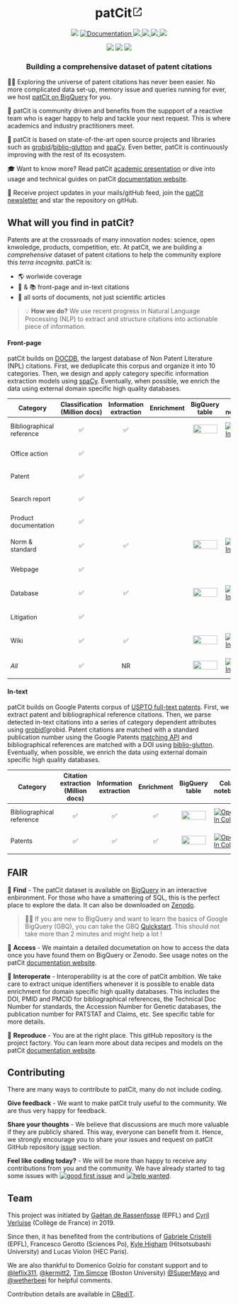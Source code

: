 <!-- Place this tag in your head or just before your close body tag. -->
<script async defer src="https://buttons.github.io/buttons.js"></script>


<h1 align="center">patCit<img src="./patcit-logo.svg" height="25">
</h1>

<p align="center">
<img src="https://img.shields.io/badge/release-0.3.0-yellow">
<a href="https://cverluise.github.io/PatCit/">
<img alt="Documentation" src="https://img.shields.io/badge/website-online-brightgreen">
<img src="https://img.shields.io/badge/code-MIT-green">
<img src="https://img.shields.io/badge/data-CC%20BY%204.0-blue">
<a href="https://doi.org/10.5281/zenodo.3710993">
<img src="https://img.shields.io/badge/zenodo-0.3.0-darkblue">
</a>
<img src="https://img.shields.io/badge/models-dvc-purple">
</p>

<p align="center">
<img src="https://img.shields.io/github/forks/cverluise/PatCit?style=social">
<img src="https://img.shields.io/github/stars/cverluise/PatCit?style=social">
<img src="https://img.shields.io/github/forks/cverluise/PatCit?style=social">
</p>



<h3 align="center">
<p>Building a comprehensive dataset of patent citations
</h3>

[patcit-bq]:https://console.cloud.google.com/bigquery?project=patcit-public-data&p=patcit-public-data&page=project
[grobid]:https://github.com/kermitt2/grobid
[biblio-glutton]:https://github.com/kermitt2/biblio-glutton
[spacy]:https://github.com/explosion/spaCy
[patcit-academic]:https://docs.google.com/presentation/d/11COlz64EZn8PipXvnDBBZI_bnDD0fpm6tyx1_EqD6lU/edit?usp=sharing
[patcit-website]:https://cverluise.github.io/PatCit/
[patcit-newsletter]:https://tinyletter.com/patcit

👩‍🔬 Exploring the universe of patent citations has never been easier. No more complicated data set-up, memory issue and queries running for ever, we host [patCit on BigQuery][patcit-bq] for you.

🤗 patCit is community driven and benefits from the suppport of a reactive team who is eager happy to help and tackle your next request. This is where academics and industry practitioners meet.

🔮 patCit is based on state-of-the-art open source projects and libraries such as [grobid][grobid]/[biblio-glutton][biblio-glutton] and [spaCy][spacy]. Even better, patCit is continuously improving with the rest of its ecosystem.

🎓 Want to know more? Read patCit [academic presentation][patcit-academic] or dive into usage and technical guides on patCit [documentation website][patcit-website].

💌 Receive project updates in your mails/gitHub feed, join the [patCit newsletter][patcit-newsletter] and star the repository on gitHub.


## What will you find in patCit?

Patents are at the crossroads of many innovation nodes: science, open knwoledge, products, competition, etc. At patCit, we are building a *comprehensive* dataset of patent citations to help the community explore this *terra incognita*. patCit is:

- 🌎 worlwide coverage
- 📄 & 📚 front-page and in-text citations
- 🌈 all sorts of documents, not just scientific articles

> 💡 **How we do?** We use recent progress in Natural Language Processing (NLP) to extract and structure citations into actionable piece of information.

#### Front-page

[docdb]:https://www.epo.org/searching-for-patents/data/bulk-data-sets/docdb.html#tab-1

patCit builds on [DOCDB][docdb], the largest database of Non Patent Literature (NPL) citations. First, we deduplicate this corpus and organize it into 10 categories. Then, we design and apply category specific information extraction models using [spaCy][spacy]. Eventually, when possible, we enrich the data using external domain specific high quality databases.


Category|Classification (Million docs)|Information extraction|Enrichment|BigQuery table|Colab notebook|
----|----|----|----|----|----
Bibliographical reference|<p align="center">✅</p>|<p align="center">✅</p>||<p align="center"><a href="https://console.cloud.google.com/bigquery?project=patcit-public-data&p=patcit-public-data&d=frontpage&t=bibliographical_reference&page=table"><img  src="https://seeklogo.com/images/G/google-big-query-logo-AC63E7C329-seeklogo.com.png" width="55" height="20"></a></p>|[![Open In Colab](https://colab.research.google.com/assets/colab-badge.svg)]()
Office action|<p align="center">✅</p>||||
Patent|<p align="center">✅</p>||||
Search report|<p align="center">✅</p>||||
Product documentation|<p align="center">✅</p>||||
Norm & standard|<p align="center">✅</p>|<p align="center">✅</p>||<p align="center"><a href="https://console.cloud.google.com/bigquery?project=patcit-public-data&p=patcit-public-data&d=frontpage&t=norm_standard&page=table"><img  src="https://seeklogo.com/images/G/google-big-query-logo-AC63E7C329-seeklogo.com.png" width="55" height="20"></a></p>|[![Open In Colab](https://colab.research.google.com/assets/colab-badge.svg)]()
Webpage|<p align="center">✅</p>||||
Database|<p align="center">✅</p>|<p align="center">✅</p>||<p align="center"><a href="https://console.cloud.google.com/bigquery?project=patcit-public-data&p=patcit-public-data&d=frontpage&t=database&page=table"><img  src="https://seeklogo.com/images/G/google-big-query-logo-AC63E7C329-seeklogo.com.png" width="55" height="20"></a></p>|[![Open In Colab](https://colab.research.google.com/assets/colab-badge.svg)]()
Litigation|<p align="center">✅</p>||||
Wiki|<p align="center">✅</p>|<p align="center">✅</p>||<p align="center"><a href="https://console.cloud.google.com/bigquery?project=patcit-public-data&p=patcit-public-data&d=frontpage&t=wiki&page=table"><img  src="https://seeklogo.com/images/G/google-big-query-logo-AC63E7C329-seeklogo.com.png" width="55" height="20"></a></p>|[![Open In Colab](https://colab.research.google.com/assets/colab-badge.svg)]()
*All*|<p align="center">✅</p>|<p align="center">NR</p>||<p align="center"><a href="https://console.cloud.google.com/bigquery?project=patcit-public-data&p=patcit-public-data&d=frontpage&t=all_meta&page=table"><img  src="https://seeklogo.com/images/G/google-big-query-logo-AC63E7C329-seeklogo.com.png" width="55" height="20"></a></p>|[![Open In Colab](https://colab.research.google.com/assets/colab-badge.svg)]()



#### In-text

[google-ocr]:https://console.cloud.google.com/bigquery?project=patcit-public-data&p=patents-public-data&d=patents&t=publications&page=table
[google-matchapi]:https://patents.google.com/api/match

patCit builds on Google Patents corpus of [USPTO full-text patents][google-ocr]. First, we extract patent and bibliographical reference citations. Then, we parse detected in-text citations into a series of category dependent attributes using [grobid][grobid. Patent citations are matched with a standard publication number using the Google Patents [matching API][google-matchapi] and bibliographical references are matched with a DOI using [biblio-glutton][biblio-glutton]. Eventually, when possible, we enrich the data using external domain specific high quality databases.

Category|Citation extraction (Million docs)|Information extraction|Enrichment|BigQuery table|Colab notebook|
----|----|----|----|----|----
Bibliographical reference|<p align="center">✅</p>|<p align="center">✅</p>|<p align="center">✅</p>|<p align="center"><a href="https://console.cloud.google.com/bigquery?project=patcit-public-data&p=patcit-public-data&d=intext&t=bibliographical_reference&page=table"><img  src="https://seeklogo.com/images/G/google-big-query-logo-AC63E7C329-seeklogo.com.png" width="55" height="20"></a></p>|[![Open In Colab](https://colab.research.google.com/assets/colab-badge.svg)]()
Patents|<p align="center">✅</p>|<p align="center">✅</p>|<p align="center">✅</p>|<p align="center"><a href="https://console.cloud.google.com/bigquery?project=patcit-public-data&p=patcit-public-data&d=intext&t=patent&page=table"><img  src="https://seeklogo.com/images/G/google-big-query-logo-AC63E7C329-seeklogo.com.png" width="55" height="20"></a></p>|[![Open In Colab](https://colab.research.google.com/assets/colab-badge.svg)]()



## FAIR

[patcit-zenodo]:https://zenodo.org/record/3710994
[bq-quickstart]:https://cloud.google.com/bigquery/docs/quickstarts/quickstart-web-ui

📍 **Find** - The patCit dataset is available on [BigQuery][patcit-bq] in an interactive enbironment. For those who have a smattering of SQL, this is the perfect place to explore the data. It can also be downloaded on [Zenodo][patcit-zenodo].

> 👨‍🎓 If you are new to BigQuery and want to learn the basics of Google BigQuery (GBQ), you can take the GBQ [Quickstart][bq-quickstart]. This should not take more than 2 minutes and might help a lot !

📖 **Access** - We maintain a detailed documetation on how to access the data once you have found them on BigQuery or Zenodo. See usage notes on the patCit [documentation website][patcit-website].

🔀 **Interoperate** - Interoperability is at the core of patCit ambition. We take care to extract unique identifiers whenever it is possible to enable data enrichment for domain specific high quality databases. This includes the DOI, PMID and PMCID for bibliographical references, the Technical Doc Number for standards, the Accession Number for Genetic databases, the publication number for PATSTAT and Claims, etc. See specific table for more details.

🔂 **Reproduce** - You are at the right place. This gitHub repository is the project factory. You can learn more about data recipes and models on the patCit [documentation website][patcit-website].


## Contributing

[issue]:https://github.com/cverluise/SciCit/issues

There are many ways to contribute to patCit, many do not include coding.

**Give feedback** - We want to make patCit truly useful to the community. We are thus very happy for feedback.

**Share your thoughts** - We believe that discussions are much more valuable if they are publicly shared. This way, everyone can benefit from it. Hence, we strongly encourage you to share your issues and request on patCit GitHub repository [issue][issue] section.

**Feel like coding today?** - We will be more than happy to receive any contributions from you and the community. We have already started to tag some issues with [![good first issue](https://img.shields.io/badge/issue-good--first--issue-purple)](https://github.com/cverluise/SciCit/issues?q=is%3Aissue+is%3Aopen+label%3A%22good+first+issue%22) and [![help wanted](https://img.shields.io/badge/issue-help--wanted-turquoise)](https://github.com/cverluise/SciCit/issues?q=is%3Aissue+is%3Aopen+label%3A%22good+first+issue%22).



## Team
[credit]:./CRediT.md
[gabriele]:https://people.epfl.ch/gabriele.cristelli
[kyle]:https://scholar.google.com/citations?user=Ze-7kTYAAAAJ&hl=en
[tim]:http://people.bu.edu/tsimcoe/
[gaétan]:http://www.gder.info/
[cyril]:https://cverluise.github.io/


This project was initiated by [Gaétan de Rassenfosse][gaétan] (EPFL) and [Cyril Verluise][cyril] (Collège de France) in 2019.

Since then, it has benefited from the contributions of [Gabriele Cristelli][gabriele] (EPFL), Francesco Gerotto (Sciences Po), [Kyle Higham][kyle] (Hitsotsubashi University) and Lucas Violon (HEC Paris).

We are also thankful to Domenico Golzio for constant support and to [@leflix311](https://github.com/leflix311), [@kermitt2](https://github.com/kermitt2), [Tim Simcoe][tim] (Boston University) [@SuperMayo](https://github.com/SuperMayo) and [@wetherbeei](https://github.com/wetherbeei) for helpful comments.

Contribution details are available in [CRediT][credit].
